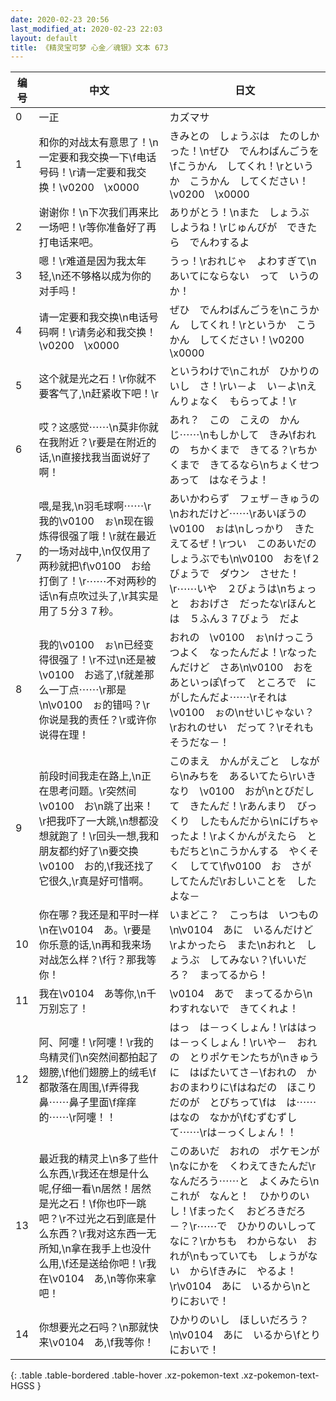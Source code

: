 ```yaml
---
date: 2020-02-23 20:56
last_modified_at: 2020-02-23 22:03
layout: default
title: 《精灵宝可梦 心金／魂银》文本 673
---
```

| 编号 | 中文 | 日文 |
| ---- | ---- | ---- |
| 0 | 一正 | カズマサ |
| 1 | 和你的对战太有意思了！\n一定要和我交换一下\f电话号码！\r请一定要和我交换！\v0200　\x0000 | きみとの　しょうぶは　たのしかった！\nぜひ　でんわばんごうを\fこうかん　してくれ！\rというか　こうかん　してください！\v0200　\x0000 |
| 2 | 谢谢你！\n下次我们再来比一场吧！\r等你准备好了再打电话来吧。 | ありがとう！\nまた　しょうぶ　しようね！\rじゅんびが　できたら　でんわするよ |
| 3 | 嗯！\r难道是因为我太年轻,\n还不够格以成为你的对手吗！ | うっ！\rおれじゃ　よわすぎて\nあいてにならない　って　いうのか！ |
| 4 | 请一定要和我交换\n电话号码啊！\r请务必和我交换！\v0200　\x0000 | ぜひ　でんわばんごうを\nこうかん　してくれ！\rというか　こうかん　してください！\v0200　\x0000 |
| 5 | 这个就是光之石！\r你就不要客气了,\n赶紧收下吧！\r | というわけで\nこれが　ひかりのいし　さ！\rい－よ　い－よ\nえんりょなく　もらってよ！\r |
| 6 | 哎？这感觉⋯⋯\n莫非你就在我附近？\r要是在附近的话,\n直接找我当面说好了啊！ | あれ？　この　こえの　かんじ⋯⋯\nもしかして　きみ\fおれの　ちかくまで　きてる？\rちかくまで　きてるなら\nちょくせつ　あって　はなそうよ！ |
| 7 | 喂,是我,\n羽毛球啊⋯⋯\r我的\v0100　ぉ\n现在锻炼得很强了哦！\r就在最近的一场对战中,\n仅仅用了两秒就把\f\v0100　お给打倒了！\r⋯⋯不对两秒的话\n有点吹过头了,\r其实是用了５分３７秒。 | あいかわらず　フェザ－きゅうの\nおれだけど⋯⋯\rあいぼうの　\v0100　ぉは\nしっかり　きたえてるぜ！\rつい　このあいだの　しょうぶでも\n\v0100　おを\f２びょうで　ダウン　させた！\r⋯⋯いや　２びょうは\nちょっと　おおげさ　だったな\rほんとは　５ふん３７びょう　だよ |
| 8 | 我的\v0100　ぉ\n已经变得很强了！\r不过\n还是被\v0100　お逃了,\f就差那么一丁点⋯⋯\r那是\n\v0100　ぉ的错吗？\r你说是我的责任？\r或许你说得在理！ | おれの　\v0100　ぉ\nけっこう　つよく　なったんだよ！\rなったんだけど　さあ\n\v0100　おを　あといっぽ\fって　ところで　にがしたんだよ⋯⋯\rそれは　\v0100　ぉの\nせいじゃない？\rおれのせい　だって？\rそれもそうだな－！ |
| 9 | 前段时间我走在路上,\n正在思考问题。\r突然间\v0100　お\n跳了出来！\r把我吓了一大跳,\n想都没想就跑了！\r回头一想,我和朋友都约好了\n要交换\v0100　お的,\f我还找了它很久,\r真是好可惜啊。 | このまえ　かんがえごと　しながら\nみちを　あるいてたら\rいきなり　\v0100　おが\nとびだして　きたんだ！\rあんまり　びっくり　したもんだから\nにげちゃったよ！\rよくかんがえたら　ともだちと\nこうかんする　やくそく　してて\f\v0100　お　さがしてたんだ\rおしいことを　したよな－ |
| 10 | 你在哪？我还是和平时一样\n在\v0104　あ。\r要是你乐意的话,\n再和我来场对战怎么样？\f行？那我等你！ | いまどこ？　こっちは　いつもの\n\v0104　あに　いるんだけど\rよかったら　また\nおれと　しょうぶ　してみない？\fいいだろ？　まってるから！ |
| 11 | 我在\v0104　あ等你,\n千万别忘了！ | \v0104　あで　まってるから\nわすれないで　きてくれよ！ |
| 12 | 阿、阿嚏！\r阿嚏！\r我的鸟精灵们\n突然间都拍起了翅膀,\f他们翅膀上的绒毛\f都散落在周围,\f弄得我鼻⋯⋯鼻子里面\f痒痒的⋯⋯\r阿嚏！！ | はっ　は－っくしょん！\rははっ　は－っくしょん！\rいや－　おれの　とりポケモンたちが\nきゅうに　はばたいてさ－\fおれの　かおのまわりに\fはねだの　ほこりだのが　とびちって\fは　は⋯⋯　はなの　なかが\fむずむずして⋯⋯\rは－っくしょん！！ |
| 13 | 最近我的精灵上\n多了些什么东西,\r我还在想是什么呢,仔细一看\n居然！居然是光之石！\f你也吓一跳吧？\r不过光之石到底是什么东西？\r我对这东西一无所知,\n拿在我手上也没什么用,\f还是送给你吧！\r我在\v0104　あ,\n等你来拿吧！ | このあいだ　おれの　ポケモンが\nなにかを　くわえてきたんだ\rなんだろう⋯⋯と　よくみたら\nこれが　なんと！　ひかりのいし！\fまったく　おどろきだろ－？\r⋯⋯で　ひかりのいしって　なに？\rかちも　わからない　おれが\nもっていても　しょうがない　から\fきみに　やるよ！\r\v0104　あに　いるから\nとりにおいで！ |
| 14 | 你想要光之石吗？\n那就快来\v0104　あ,\f我等你！ | ひかりのいし　ほしいだろう？\n\v0104　あに　いるから\fとりにおいで！ |
{: .table .table-bordered .table-hover .xz-pokemon-text .xz-pokemon-text-HGSS }